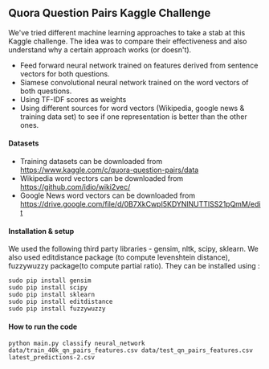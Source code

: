 ## Quora Question Pairs Kaggle Challenge
We've tried different machine learning approaches to take a stab at this Kaggle challenge. The idea was to compare their effectiveness and also understand why a certain approach works (or doesn't). 
 - Feed forward neural network trained on features derived from sentence vectors for both questions.
 - Siamese convolutional neural network trained on the word vectors of both questions.
 - Using TF-IDF scores as weights
 - Using different sources for word vectors (Wikipedia, google news & training data set) to see if one representation is better than the other ones.

#### Datasets
 - Training datasets can be downloaded from https://www.kaggle.com/c/quora-question-pairs/data
 - Wikipedia word vectors can be downloaded from https://github.com/idio/wiki2vec/
 - Google News word vectors can be downloaded from https://drive.google.com/file/d/0B7XkCwpI5KDYNlNUTTlSS21pQmM/edit

#### Installation & setup
We used the following third party libraries - gensim, nltk, scipy, sklearn. We also used editdistance package (to compute levenshtein distance), fuzzywuzzy package(to compute partial ratio).
They can be installed using :
```
sudo pip install gensim
sudo pip install scipy
sudo pip install sklearn
sudo pip install editdistance
sudo pip install fuzzywuzzy
```

#### How to run the code
```
python main.py classify neural_network data/train_40k_qn_pairs_features.csv data/test_qn_pairs_features.csv latest_predictions-2.csv
```
